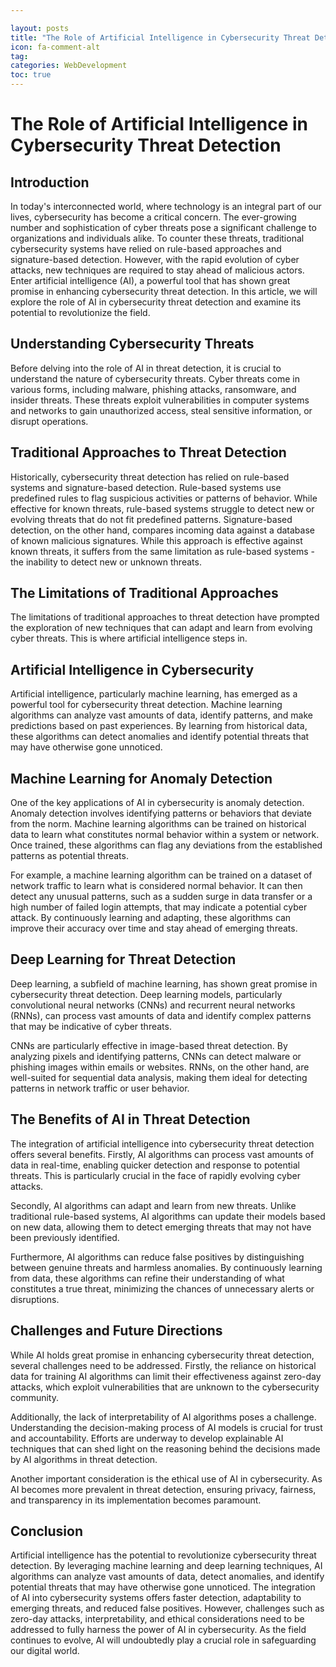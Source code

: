 ```yaml
---

layout: posts
title: "The Role of Artificial Intelligence in Cybersecurity Threat Detection"
icon: fa-comment-alt
tag:      
categories: WebDevelopment
toc: true
---
```




# The Role of Artificial Intelligence in Cybersecurity Threat Detection

## Introduction

In today's interconnected world, where technology is an integral part of our lives, cybersecurity has become a critical concern. The ever-growing number and sophistication of cyber threats pose a significant challenge to organizations and individuals alike. To counter these threats, traditional cybersecurity systems have relied on rule-based approaches and signature-based detection. However, with the rapid evolution of cyber attacks, new techniques are required to stay ahead of malicious actors. Enter artificial intelligence (AI), a powerful tool that has shown great promise in enhancing cybersecurity threat detection. In this article, we will explore the role of AI in cybersecurity threat detection and examine its potential to revolutionize the field.

## Understanding Cybersecurity Threats

Before delving into the role of AI in threat detection, it is crucial to understand the nature of cybersecurity threats. Cyber threats come in various forms, including malware, phishing attacks, ransomware, and insider threats. These threats exploit vulnerabilities in computer systems and networks to gain unauthorized access, steal sensitive information, or disrupt operations.

## Traditional Approaches to Threat Detection

Historically, cybersecurity threat detection has relied on rule-based systems and signature-based detection. Rule-based systems use predefined rules to flag suspicious activities or patterns of behavior. While effective for known threats, rule-based systems struggle to detect new or evolving threats that do not fit predefined patterns. Signature-based detection, on the other hand, compares incoming data against a database of known malicious signatures. While this approach is effective against known threats, it suffers from the same limitation as rule-based systems - the inability to detect new or unknown threats.

## The Limitations of Traditional Approaches

The limitations of traditional approaches to threat detection have prompted the exploration of new techniques that can adapt and learn from evolving cyber threats. This is where artificial intelligence steps in.

## Artificial Intelligence in Cybersecurity

Artificial intelligence, particularly machine learning, has emerged as a powerful tool for cybersecurity threat detection. Machine learning algorithms can analyze vast amounts of data, identify patterns, and make predictions based on past experiences. By learning from historical data, these algorithms can detect anomalies and identify potential threats that may have otherwise gone unnoticed.

## Machine Learning for Anomaly Detection

One of the key applications of AI in cybersecurity is anomaly detection. Anomaly detection involves identifying patterns or behaviors that deviate from the norm. Machine learning algorithms can be trained on historical data to learn what constitutes normal behavior within a system or network. Once trained, these algorithms can flag any deviations from the established patterns as potential threats.

For example, a machine learning algorithm can be trained on a dataset of network traffic to learn what is considered normal behavior. It can then detect any unusual patterns, such as a sudden surge in data transfer or a high number of failed login attempts, that may indicate a potential cyber attack. By continuously learning and adapting, these algorithms can improve their accuracy over time and stay ahead of emerging threats.

## Deep Learning for Threat Detection

Deep learning, a subfield of machine learning, has shown great promise in cybersecurity threat detection. Deep learning models, particularly convolutional neural networks (CNNs) and recurrent neural networks (RNNs), can process vast amounts of data and identify complex patterns that may be indicative of cyber threats.

CNNs are particularly effective in image-based threat detection. By analyzing pixels and identifying patterns, CNNs can detect malware or phishing images within emails or websites. RNNs, on the other hand, are well-suited for sequential data analysis, making them ideal for detecting patterns in network traffic or user behavior.

## The Benefits of AI in Threat Detection

The integration of artificial intelligence into cybersecurity threat detection offers several benefits. Firstly, AI algorithms can process vast amounts of data in real-time, enabling quicker detection and response to potential threats. This is particularly crucial in the face of rapidly evolving cyber attacks.

Secondly, AI algorithms can adapt and learn from new threats. Unlike traditional rule-based systems, AI algorithms can update their models based on new data, allowing them to detect emerging threats that may not have been previously identified.

Furthermore, AI algorithms can reduce false positives by distinguishing between genuine threats and harmless anomalies. By continuously learning from data, these algorithms can refine their understanding of what constitutes a true threat, minimizing the chances of unnecessary alerts or disruptions.

## Challenges and Future Directions

While AI holds great promise in enhancing cybersecurity threat detection, several challenges need to be addressed. Firstly, the reliance on historical data for training AI algorithms can limit their effectiveness against zero-day attacks, which exploit vulnerabilities that are unknown to the cybersecurity community.

Additionally, the lack of interpretability of AI algorithms poses a challenge. Understanding the decision-making process of AI models is crucial for trust and accountability. Efforts are underway to develop explainable AI techniques that can shed light on the reasoning behind the decisions made by AI algorithms in threat detection.

Another important consideration is the ethical use of AI in cybersecurity. As AI becomes more prevalent in threat detection, ensuring privacy, fairness, and transparency in its implementation becomes paramount.

## Conclusion

Artificial intelligence has the potential to revolutionize cybersecurity threat detection. By leveraging machine learning and deep learning techniques, AI algorithms can analyze vast amounts of data, detect anomalies, and identify potential threats that may have otherwise gone unnoticed. The integration of AI into cybersecurity systems offers faster detection, adaptability to emerging threats, and reduced false positives. However, challenges such as zero-day attacks, interpretability, and ethical considerations need to be addressed to fully harness the power of AI in cybersecurity. As the field continues to evolve, AI will undoubtedly play a crucial role in safeguarding our digital world.